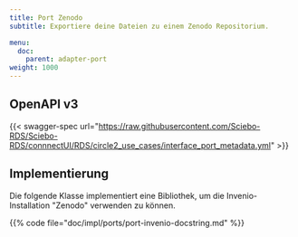 ```yaml
---
title: Port Zenodo
subtitle: Exportiere deine Dateien zu einem Zenodo Repositorium.

menu:
  doc:
    parent: adapter-port
weight: 1000
---
```


## OpenAPI v3

{{< swagger-spec url="https://raw.githubusercontent.com/Sciebo-RDS/Sciebo-RDS/connnectUI/RDS/circle2_use_cases/interface_port_metadata.yml"  >}}

## Implementierung

Die folgende Klasse implementiert eine Bibliothek, um die Invenio-Installation "Zenodo" verwenden zu können.

{{% code file="doc/impl/ports/port-invenio-docstring.md" %}}

